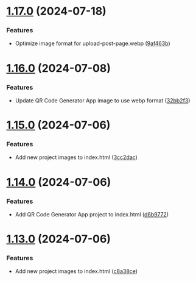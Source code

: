 # [1.17.0](https://github.com/manthanank/manthanank.github.io/compare/v1.16.0...v1.17.0) (2024-07-18)


### Features

* Optimize image format for upload-post-page.webp ([9af463b](https://github.com/manthanank/manthanank.github.io/commit/9af463bb25230accb29724e9fa424656110eb007))



# [1.16.0](https://github.com/manthanank/manthanank.github.io/compare/v1.15.0...v1.16.0) (2024-07-08)


### Features

* Update QR Code Generator App image to use webp format ([32bb2f3](https://github.com/manthanank/manthanank.github.io/commit/32bb2f3de47910dba6f61a037dcc1849a54e16c6))



# [1.15.0](https://github.com/manthanank/manthanank.github.io/compare/v1.14.0...v1.15.0) (2024-07-06)


### Features

* Add new project images to index.html ([3cc2dac](https://github.com/manthanank/manthanank.github.io/commit/3cc2dac136dbade66398fddbdef5437ad06bacb3))



# [1.14.0](https://github.com/manthanank/manthanank.github.io/compare/v1.13.0...v1.14.0) (2024-07-06)


### Features

* Add QR Code Generator App project to index.html ([d6b9772](https://github.com/manthanank/manthanank.github.io/commit/d6b97723a64133aacb55cf61b80d6789a9f67e6e))



# [1.13.0](https://github.com/manthanank/manthanank.github.io/compare/v1.11.0...v1.13.0) (2024-07-06)


### Features

* Add new project images to index.html ([c8a38ce](https://github.com/manthanank/manthanank.github.io/commit/c8a38cecab2e34d167a7cbe9c84aaf14a56df8bb))




